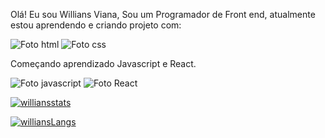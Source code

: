 Olá!
Eu sou Willians Viana,  Sou um Programador de Front end, atualmente estou aprendendo e criando projeto com: 


<img src="https://img.shields.io/badge/HTML-239120?style=for-the-badge&logo=html5&logoColor=white" alt="Foto html">

<img src="https://img.shields.io/badge/CSS-239120?&style=for-the-badge&logo=css3&logoColor=white" alt="Foto css">

Começando aprendizado Javascript e React.

 <img src="https://img.shields.io/badge/JavaScript-323330?style=for-the-badge&logo=javascript&logoColor=F7DF1E" alt="Foto javascript">
 <img src="https://img.shields.io/badge/React-20232A?style=for-the-badge&logo=react&logoColor=61DAFB" alt="Foto React">

 
[![williansstats](https://github-readme-stats.vercel.app/api?username=williansviana)](https://github.com/anuraghazra/github-readme-stats)

[![williansLangs](https://github-readme-stats.vercel.app/api/top-langs/?username=williansviana)](https://github.com/anuraghazra/github-readme-stats)


